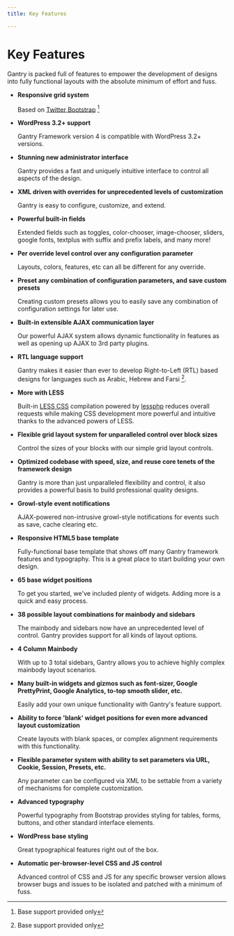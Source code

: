 ```yaml
---
title: Key Features

---
```


Key Features
============

Gantry is packed full of features to empower the development of designs into fully functional layouts with the absolute minimum of effort and fuss.

* __Responsive grid system__

  Based on [Twitter Bootstrap](http://twitter.github.com/bootstrap/) [^1]


* __WordPress 3.2+ support__

  Gantry Framework version 4 is compatible with WordPress 3.2+ versions.


* __Stunning new administrator interface__

  Gantry provides a fast and uniquely intuitive interface to control all aspects of the design.


* __XML driven with overrides for unprecedented levels of customization__

  Gantry is easy to configure, customize, and extend.


* __Powerful built-in fields__

  Extended fields such as toggles, color-chooser, image-chooser, sliders, google fonts, textplus with suffix and prefix labels, and many more!


* __Per override level control over any configuration parameter__

  Layouts, colors, features, etc can all be different for any override.


* __Preset any combination of configuration parameters, and save custom presets__

  Creating custom presets allows you to easily save any combination of configuration settings for later use.


* __Built-in extensible AJAX communication layer__

  Our powerful AJAX system allows dynamic functionality in features as well as opening up AJAX to 3rd party plugins.


* __RTL language support__

  Gantry makes it easier than ever to develop Right-to-Left (RTL) based designs for languages such as Arabic, Hebrew and Farsi [^1].


* __More with LESS__

  Built-in [LESS CSS](http://lesscss.org/) compilation powered by [lessphp](http://leafo.net/lessphp/) reduces overall requests while making CSS development more powerful and intuitive thanks to the advanced powers of LESS.


* __Flexible grid layout system for unparalleled control over block sizes__

  Control the sizes of your blocks with our simple grid layout controls.


* __Optimized codebase with speed, size, and reuse core tenets of the framework design__

  Gantry is more than just unparalleled flexibility and control, it also provides a powerful basis to build professional quality designs.


* __Growl-style event notifications__

  AJAX-powered non-intrusive growl-style notifications for events such as save, cache clearing etc.


* __Responsive HTML5 base template__

  Fully-functional base template that shows off many Gantry framework features and typography. This is a great place to start building your own design.


* __65 base widget positions__

  To get you started, we've included plenty of widgets. Adding more is a quick and easy process.


* __38 possible layout combinations for mainbody and sidebars__

  The mainbody and sidebars now have an unprecedented level of control. Gantry provides support for all kinds of layout options.


* __4 Column Mainbody__

  With up to 3 total sidebars, Gantry allows you to achieve highly complex mainbody layout scenarios.


* __Many built-in widgets and gizmos such as font-sizer, Google PrettyPrint, Google Analytics, to-top smooth slider, etc.__

  Easily add your own unique functionality with Gantry's feature support.


* __Ability to force 'blank' widget positions for even more advanced layout customization__

  Create layouts with blank spaces, or complex alignment requirements with this functionality.


* __Flexible parameter system with ability to set parameters via URL, Cookie, Session, Presets, etc.__

  Any parameter can be configured via XML to be settable from a variety of mechanisms for complete customization.


* __Advanced typography__

  Powerful typography from Bootstrap provides styling for tables, forms, buttons, and other standard interface elements.


* __WordPress base styling__

  Great typographical features right out of the box.


* __Automatic per-browser-level CSS and JS control__

  Advanced control of CSS and JS for any specific browser version allows browser bugs and issues to be isolated and patched with a minimum of fuss.


[^1]: Base support provided only
